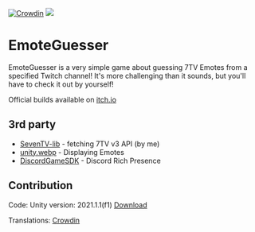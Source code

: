 [![Crowdin](https://badges.crowdin.net/emoteguesser/localized.svg)](https://crowdin.com/project/emoteguesser)
[![](https://dcbadge.vercel.app/api/server/tdU6SRUMpk?style=flat)](https://discord.gg/tdU6SRUMpk)

# EmoteGuesser
EmoteGuesser is a very simple game about guessing 7TV Emotes from a specified Twitch channel! It's more challenging than it sounds, but you'll have to check it out by yourself!

Official builds available on [itch.io](https://xslash.itch.io/emoteguesser)

## 3rd party
- [SevenTV-lib](https://github.com/Xslash58/SevenTV-lib) - fetching 7TV v3 API (by me)
- [unity.webp](https://github.com/netpyoung/unity.webp) - Displaying Emotes
- [DiscordGameSDK](https://discord.com/developers/docs/game-sdk/sdk-starter-guide) - Discord Rich Presence

## Contribution
Code: Unity version: 2021.1.1(f1) [Download](https://unity.com/releases/editor/archive)

Translations: [Crowdin](https://crowdin.com/project/emoteguesser)
